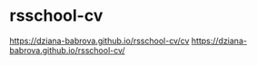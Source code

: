 # rsschool-cv
https://dziana-babrova.github.io/rsschool-cv/cv
https://dziana-babrova.github.io/rsschool-cv/

